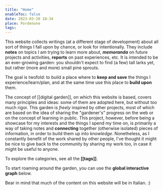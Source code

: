```yaml
---
title: "Home"
enableToc: false
date: 2023-03-20 18:34
place: Pordenone
tags:
---
```


This website collects writings (at a different stage of development) about all sort of things I fall upon by chance, or look for intentionally. They include **notes** on topics I am trying to learn more about, ***memoranda*** on future projects and activities, **reports** on past experiences, etc. It is intended to be an ever-growing garden: you shouldn't expect to find (a few) tall larks yet, but rather (more and more) small pine sprouts.

The goal is twofold: to build a place where to **keep and save** the things I experience/learn/plan, and at the same time use this place to **build upon** them.

The concept of [[digital garden]], on which this website is based, covers many principles and ideas: some of them are adopted here, but without too much rigor. This garden is *freely* inspired by other projects, most of which are based on the idea of sharing the "gardener's" progress on the web or on the concept of learning in public. This project, however, before being a showcase for my interests and the things I spend my time on, is primarily a way of taking notes and **connecting** together (otherwise isolated) pieces of information, in order to build them up into *knowledge*. Nonetheless, as I constantly benefit of the work shared by other people, I've thought it might be nice to give back to the community by sharing my work too, in case it might be useful to anyone. 

To explore the categories, see all the **[[tags]]**.

To start roaming around the garden, you can use the **global interactive graph** below.

Bear in mind that much of the content on this website will be in Italian. :)

